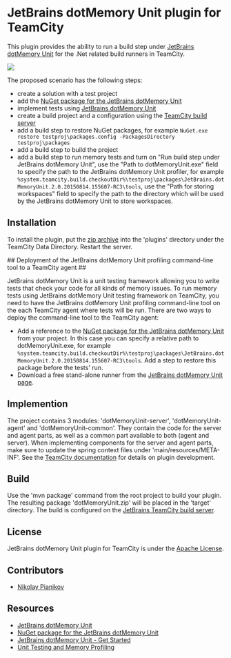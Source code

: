 # JetBrains dotMemory Unit plugin for TeamCity #

This plugin provides the ability to run a build step under [JetBrains dotMemory Unit](https://www.jetbrains.com/dotmemory/unit/) for the .Net related build runners in TeamCity. 

[<img src="http://teamcity.jetbrains.com/app/rest/builds/buildType:(id:TeamCityPluginsByJetBrains_DotMemoryUnit_Build)/statusIcon.svg"/>](http://teamcity.jetbrains.com/viewType.html?buildTypeId=TeamCityPluginsByJetBrains_DotMemoryUnit_Build)

The proposed scenario has the following steps:
- create a solution with a test project
- add the [NuGet package for the JetBrains dotMemory Unit](https://www.nuget.org/packages/JetBrains.DotMemoryUnit/)
- implement tests using [JetBrains dotMemory Unit](https://www.jetbrains.com/dotmemory/unit/)
- create a build project and a configuration using the [TeamCity build server](https://www.jetbrains.com/teamcity/)
- add a build step to restore NuGet packages, for example `NuGet.exe restore testproj\packages.config -PackagesDirectory testproj\packages`
- add a build step to build the project
- add a build step to run memory tests and turn on "Run build step under JetBrains dotMemory Unit", use the "Path to dotMemoryUnit.exe" field to specify the path to the JetBrains dotMemory Unit profiler, for example `%system.teamcity.build.checkoutDir%\testproj\packages\JetBrains.dotMemoryUnit.2.0.20150814.155607-RC3\tools`, use the  "Path for storing workspaces" field to specify the path to the directory which will be used by the JetBrains dotMemory Unit to store workspaces.

## Installation ##

To install the plugin, put the [zip archive](https://teamcity.jetbrains.com/httpAuth/app/rest/builds/buildType:TeamCityPluginsByJetBrains_DotMemoryUnit_Build,pinned:true,status:SUCCESS,branch:master,tags:release/artifacts/content/dotMemoryUnit.zip) into the 'plugins' directory under the TeamCity Data Directory. Restart the server.

<a name="agent_deployment"/>
##  Deployment of the JetBrains dotMemory Unit profiling command-line tool to a TeamCity agent ##

JetBrains dotMemory Unit is a unit testing framework allowing you to write tests that check your code for all kinds of memory issues. To run memory tests using JetBrains dotMemory Unit testing framework on TeamCity, you need to have the JetBrains dotMemory Unit profiling command-line tool on the each TeamCity agent where tests will be run. There are two ways to deploy the command-line tool to the TeamCity agent:

- Add a reference to the [NuGet package for the JetBrains dotMemory Unit](https://www.nuget.org/packages/JetBrains.DotMemoryUnit/) from your project. In this case you can specify a relative path to dotMemoryUnit.exe, for example `%system.teamcity.build.checkoutDir%\testproj\packages\JetBrains.dotMemoryUnit.2.0.20150814.155607-RC3\tools`. Add a step to restore this package before the tests' run.
- Download a free stand-alone runner from the [JetBrains dotMemory Unit page](https://www.jetbrains.com/dotmemory/unit/).

## Implemention ##

The project contains 3 modules: 'dotMemoryUnit-server', 'dotMemoryUnit-agent' and 'dotMemoryUnit-common'. They contain the code for the server and agent parts, as well as a common part available to both (agent and server). When implementing components for the server and agent parts, make sure to update the spring context files under 'main/resources/META-INF'. See the [TeamCity documentation](https://confluence.jetbrains.com/display/TCD9/Developing+Plugins+Using+Maven) for details on plugin development.

## Build ##

Use the 'mvn package' command from the root project to build your plugin. The resulting package 'dotMemoryUnit.zip' will be placed in the 'target' directory. The build is configured on the [JetBrains TeamCity build server](https://teamcity.jetbrains.com/viewLog.html?buildTypeId=TeamCityPluginsByJetBrains_DotMemoryUnit_Build&buildId=lastPinned&buildBranch=%3Cdefault%3E).

## License ##

JetBrains dotMemory Unit plugin for TeamCity is under the [Apache License](https://github.com/JetBrains/teamcity-dotmemory/blob/master/LICENSE).

## Contributors ##

- [Nikolay Pianikov](https://github.com/NikolayPianikov)

## Resources ##

- [JetBrains dotMemory Unit](https://www.jetbrains.com/dotmemory/unit/)
- [NuGet package for the JetBrains dotMemory Unit](https://www.nuget.org/packages/JetBrains.DotMemoryUnit/)
- [JetBrains dotMemory Unit - Get Started](https://www.jetbrains.com/dotmemory/unit/help/Get_Started.html)
- [Unit Testing and Memory Profiling](http://blog.jetbrains.com/dotnet/2015/03/04/unit-testing-and-memory-profiling-can-they-be-combined/)
